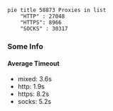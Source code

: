 
```mermaid
pie title 58873 Proxies in list
    "HTTP" : 27048
    "HTTPS": 8966
    "SOCKS" : 30317
```

### Some Info
#### Average Timeout

- mixed: 3.6s
- http: 1.9s
- https: 8.2s
- socks: 5.2s